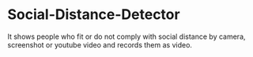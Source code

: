 # Social-Distance-Detector
It shows people who fit or do not comply with social distance by camera, screenshot or youtube video and records them as video.
